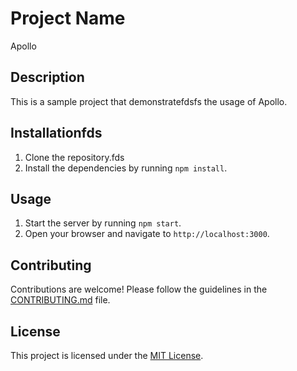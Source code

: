 # Project Name
Apollo
## Description

This is a sample project that demonstratefdsfs the usage of Apollo.

## Installationfds

1. Clone the repository.fds
2. Install the dependencies by running `npm install`.

## Usage

1. Start the server by running `npm start`.
2. Open your browser and navigate to `http://localhost:3000`.

## Contributing

Contributions are welcome! Please follow the guidelines in the [CONTRIBUTING.md](./CONTRIBUTING.md) file.

## License

This project is licensed under the [MIT License](./LICENSE).

